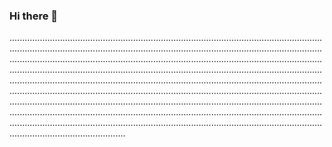 ### Hi there 👋

..........................................................................................................................................................................................................................................................................................................................................................................................................................................................................................................................................................................................................................................................................................................................................................................................................................................................................................................................................................................................................................................................................................................................................................................................................
